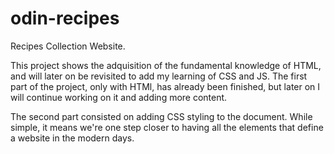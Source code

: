 # odin-recipes
Recipes Collection Website.

This project shows the adquisition of the fundamental knowledge of HTML, and will later on be revisited to add my learning of CSS and JS.
The first part of the project, only with HTMl, has already been finished, but later on I will continue working on it and adding more content.

The second part consisted on adding CSS styling to the document. While simple, it means we're one step closer to having all the elements that define a website in the modern days.